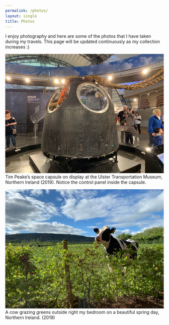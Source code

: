 ```yaml
---
permalink: /photos/
layout: single
title: Photos
---
```


I enjoy photography and here are some of the photos that I have taken during my travels. This page will be updated continuously as my collection increases :)

![](/assets/Photos/TimPeake.jpg)
Tim Peake’s space capsule on display at the Ulster Transportation Museum, Northern Ireland (2019). Notice the control panel inside the capsule.


![](/assets/Photos/Cow.jpg)
A cow grazing greens outside right my bedroom on a beautiful spring day, Northern Ireland. (2019)

